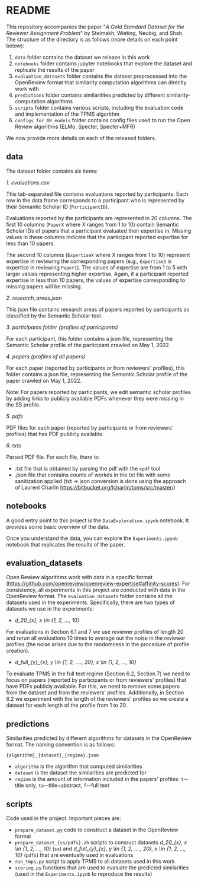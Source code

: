 # README

This repository accompanies the paper "*A Gold Standard Dataset for the Reviewer Assignment Problem*" by Stelmakh, Wieting, Neubig, and Shah. The structure of the directory is as follows (more details on each point below):

1. `data` folder contains the dataset we release in this work
2. `notebooks` folder contains jupyter notebooks that explore the dataset and replicate the results of the paper
3. `evaluation_datasets` folder contains the dataset preprocessed into the OpenReview format that similarity computation algorithms can directly work with
4. `predictions` folder contains similaritites predicted by different similarity-computation algorithms
5. `scripts` folder contains various scripts, including the evaluation code and implementation of the TPMS algorithm
6. `configs_for_OR_models` folder contains config files used to run the Open Review algorithns (ELMo, Specter, Specter+MFR)

We now provide more details on each of the released folders.

## data

The dataset folder contains six items:

*1. evaluations.csv*

This tab-separated file contains evaluations reported by participants. Each row in the data frame corresponds to a participant who is represented by their Semantic Scholar ID (`ParticipantID`).

Evaluations reported by the participants are represented in 20 columns. The first 10 columns (`PaperX` where X ranges from 1 to 10) contain Semantic Scholar IDs of papers that a participant evaluated their expertise in. Missing values in these columns indicate that the participant reported expertise for less than 10 papers.

The second 10 columns (`ExpertiseX` where X ranges from 1 to 10) represent expertise in reviewing the corresponding papers (e.g., `Expertise1` is expertise in reviewing `Paper1`). The values of expertise are from 1 to 5 with larger values representing higher expertise. Again, if a participant reported expertise in less than 10 papers, the values of expertise corresponding to missing papers will be missing.

*2. research_areas.json*

This json file contains research areas of papers reported by participants as classified by the Semantic Scholar tool.

*3. participants folder (profiles of participants)*

For each participant, this folder contains a json file, representing the Semantic Scholar profile of the participant crawled on May 1, 2022.

*4. papers (profiles of all papers)*

For each paper (reported by participants or from reviewers' profiles), this folder contains a json file, representing the Semantic Scholar profile of the paper crawled on May 1, 2022.

Note: For papers reported by participants, we edit semantic scholar profiles by adding links to publicly available PDFs whenever they were missing in the SS profile.

*5. pdfs*

PDF files for each paper (reported by participants or from reviewers' profiles) that has PDF publicly available.

*6. txts*

Parsed PDF file. For each file, there is:
- .txt file that is obtained by parsing the pdf with the `xpdf` tool
- .json file that contains counts of workds in the txt file with some sanitization applied (txt -> json conversion is done using the approach of Laurent Charlin https://bitbucket.org/lcharlin/tpms/src/master/)

## notebooks

A good entry point to this project is the `DataExploration.ipynb` notebook. It provides some basic overview of the data.

Once you understand the data, you can explore the `Experiments.ipynb` notebook that replicates the results of the paper.

## evaluation_datasets

Open Rewiew algorithms work with data in a specific format (https://github.com/openreview/openreview-expertise#affinity-scores). For consistency, all experiments in this project are conducted with data in the OpenReview format. The `evaluation_datasets` folder contains all the datasets used in the experiments. Specifically, there are two types of datasets we use in the experiments:

- *d_20_{x}, x \in {1, 2, ..., 10}*

For evaluations in Section 6.1 and 7 we use reviewer profiles of length 20 and rerun all evaluations 10 times to average out the noise in the reviewer profiles (the noise arises due to the randomness in the procedure of profile creation).

- *d_full_{y}_{x}, y \in {1, 2, ...., 20}, x \in {1, 2, ..., 10}*

To evaluate TPMS in the full text regime (Section 6.2, Section 7) we need to focus on papers (reported by participants or from reviewers' profiles) that have PDFs publicly available. For this, we need to remove some papers from the dataset and from the reviewers' profiles. Additionally, in Section 6.2 we experiment with the length of the reviewers' profiles so we create a dataset for each length of the profile from 1 to 20.

## predictions

Similarities predicted by different algorithms for datasets in the OpenReview format. The naming convention is as follows:

`{algorithm}_{dataset}_{regime}.json`

- `algorithm` is the algorithm that computed similarities
- `dataset` is the dataset the similarities are predicted for
- `regime` is the amount of information included in the papers' profiles: `t`--title only, `ta`--title+abstract, `f`--full text

## scripts

Code used in the project. Important pieces are:
- `prepare_dataset.py` code to construct a dataset in the OpenReview format
- `prepare_dataset_{ss/pdfs}.zh` scripts to consruct datasets *d_20_{x}, x \in {1, 2, ..., 10}* (`ss`) and *d_full_{y}_{x}, y \in {1, 2, ...., 20}, x \in {1, 2, ..., 10}* (`pdfs`) that are eventually used in evaluations
- `run_tmps.py` script to apply TPMS to all datasets used in this work
- `scoring.py` functions that are used to evaluate the predicted similarities (used in the `Experiments.ipynb` to reproduce the results)
